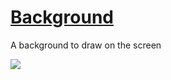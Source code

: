 # [ Background ]( https://visnowden.github.io/background )

A background to draw on the screen

<img src="http://img.shields.io/static/v1?label=status:&message=Work%20in%20progress&color=darkred"/>
